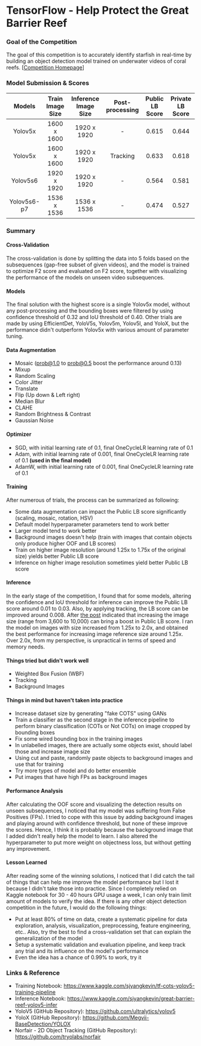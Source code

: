 # TensorFlow - Help Protect the Great Barrier Reef

### Goal of the Competition
The goal of this competition is to accurately identify starfish in real-time by building an object detection model trained on underwater videos of coral reefs. [[Competition Homepage](https://www.kaggle.com/c/tensorflow-great-barrier-reef/overview)]

### Model Submission & Scores

|        Models       | Train Image Size | Inference Image Size| Post-processing | Public LB Score | Private LB Score |
|        :----:       |   :--------:     |     :--------:      |  :--------:     |  :-------:      |     :-------:    |
|       Yolov5x       |    1600 x 1600   |       1920 x 1920   |        -        |      0.615      |        0.644     |
|       Yolov5x       |    1600 x 1600   |       1920 x 1920   |      Tracking   |      0.633      |        0.618     |
|       Yolov5s6      |    1920 x 1920   |       1920 x 1920   |        -        |      0.564      |        0.581     |
|     Yolov5s6-p7     |    1536 x 1536   |       1536 x 1536   |        -        |      0.474      |        0.527     |

### Summary

#### Cross-Validation
The cross-validation is done by splitting the data into 5 folds based on the subsequences (gap-free subset of given videos), and the model is trained to optimize F2 score and evaluated on F2 score, together with visualizing the performance of the models on unseen video subsequences.

#### Models
The final solution with the highest score is a single Yolov5x model, without any post-processing and the bounding boxes were filtered by using confidence threshold of 0.32 and IoU threshold of 0.40. Other trials are made by using EfficientDet, YoloV5s, Yolov5m, Yolov5l, and YoloX, but the performance didn't outperform Yolov5x with various amount of parameter tuning.

#### Data Augmentation
* Mosaic (prob@1.0 to prob@0.5 boost the performance around 0.13)
* Mixup
* Random Scaling
* Color Jitter
* Translate
* Flip (Up down & Left right)
* Median Blur
* CLAHE
* Random Brightness & Contrast
* Gaussian Noise

#### Optimizer

* SGD, with initial learning rate of 0.1, final OneCycleLR learning rate of 0.1  
* Adam, with initial learning rate of 0.001, final OneCycleLR learning rate of 0.1 <strong>(used in the final model)</strong>  
* AdamW, with initial learning rate of 0.001, final OneCycleLR learning rate of 0.1  

#### Training
After numerous of trials, the process can be summarized as following:
* Some data augmentation can impact the Public LB score significantly (scaling, mosaic, rotation, HSV)
* Default model hyperparameter parameters tend to work better
* Larger model tend to work better
* Background images doesn't help (train with images that contain objects only produce higher OOF and LB scores)
* Train on higher image resolution (around 1.25x to 1.75x of the original size) yields better Public LB score
* Inference on higher image resolution sometimes yield better Public LB score

#### Inference
In the early stage of the competition, I found that for some models, altering the confidence and IoU threshold for inference can improve the Public LB score around 0.01 to 0.03. Also, by applying tracking, the LB score can be improved around 0.008. After [the post](https://www.kaggle.com/c/tensorflow-great-barrier-reef/discussion/300638) indicated that increasing the image size (range from 3,600 to 10,000) can bring a boost in Public LB score. I ran the model on images with size increased from 1.25x to 2.0x, and obtained the best performance for increasing image reference size around 1.25x. Over 2.0x, from my perspective, is unpractical in terms of speed and memory needs.

#### Things tried but didn't work well
* Weighted Box Fusion (WBF)
* Tracking
* Background Images

#### Things in mind but haven't taken into practice
* Increase dataset size by generating "fake COTS" using GANs
* Train a classifier as the second stage in the inference pipeline to perform binary classification (COTs or Not COTs) on image cropped by bounding boxes
* Fix some wired bounding box in the training images
* In unlabelled images, there are actually some objects exist, should label those and increase image size
* Using cut and paste, randomly paste objects to background images and use that for training
* Try more types of model and do better ensemble
* Put images that have high FPs as background images

#### Performance Analysis
After calculating the OOF score and visualizing the detection results on unseen subsequences, I noticed that my model was suffering from False Positives (FPs). I tried to cope with this issue by adding background images and playing around with confidence threshold, but none of these improve the scores. Hence, I think it is probably because the background image that I added didn't really help the model to learn. I also altered the hyperparameter to put more weight on objectness loss, but without getting any improvement.

#### Lesson Learned
After reading some of the winning solutions, I noticed that I did catch the tail of things that can help me improve the model performance but I lost it because I didn't take those into practice. Since I completely relied on Kaggle notebook for 30 - 40 hours GPU usage a week, I can only train limit amount of models to verify the idea. If there is any other object detection competition in the future, I would do the following things:
* Put at least 80% of time on data, create a systematic pipeline for data exploration, analysis, visualization, preprocessing, feature engineering, etc.. Also, try the best to find a cross-validation set that can explain the generalization of the model 
* Setup a systematic validation and evaluation pipeline, and keep track any trial and its influence on the model's performance
* Even the idea has a chance of 0.99% to work, try it

### Links & Reference
* Training Notebook: https://www.kaggle.com/sjyangkevin/tf-cots-yolov5-training-pipeline
* Inference Notebook: https://www.kaggle.com/sjyangkevin/great-barrier-reef-yolov5-infer
* YoloV5 (GitHub Repository): https://github.com/ultralytics/yolov5
* YoloX (GitHub Repository): https://github.com/Megvii-BaseDetection/YOLOX
* Norfair - 2D Object Tracking (GitHub Repository): https://github.com/tryolabs/norfair
